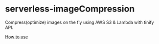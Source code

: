 # serverless-imageCompression
Compress(optimize) images on the fly using AWS S3 &amp; Lambda with tinify API.

[How to use](https://github.com/mohdizzy/serverless-imageCompression/wiki)
